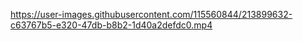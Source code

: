 

https://user-images.githubusercontent.com/115560844/213899632-c63767b5-e320-47db-b8b2-1d40a2defdc0.mp4

